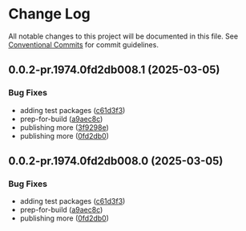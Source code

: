 # Change Log

All notable changes to this project will be documented in this file.
See [Conventional Commits](https://conventionalcommits.org) for commit guidelines.

## 0.0.2-pr.1974.0fd2db008.1 (2025-03-05)


### Bug Fixes

* adding test packages ([c61d3f3](https://github.com/Kong/public-ui-components/commit/c61d3f38ee0d93e5a3c135884e7a84b9bd4e4002))
* prep-for-build ([a9aec8c](https://github.com/Kong/public-ui-components/commit/a9aec8cbc880566237e5f752e027538ba0254cd6))
* publishing more ([3f9298e](https://github.com/Kong/public-ui-components/commit/3f9298eb9225adb6392fa160d45e9a1f2b3c1034))
* publishing more ([0fd2db0](https://github.com/Kong/public-ui-components/commit/0fd2db0089e15b0174d3b8d7541f2a0eaf3ed015))





## 0.0.2-pr.1974.0fd2db008.0 (2025-03-05)


### Bug Fixes

* adding test packages ([c61d3f3](https://github.com/Kong/public-ui-components/commit/c61d3f38ee0d93e5a3c135884e7a84b9bd4e4002))
* prep-for-build ([a9aec8c](https://github.com/Kong/public-ui-components/commit/a9aec8cbc880566237e5f752e027538ba0254cd6))
* publishing more ([0fd2db0](https://github.com/Kong/public-ui-components/commit/0fd2db0089e15b0174d3b8d7541f2a0eaf3ed015))

